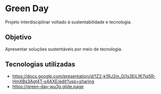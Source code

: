 # Green Day

Projeto interdisciplinar voltado à sustentabilidade e tecnologia.

## Objetivo
Apresentar soluções sustentáveis por meio de tecnologia.

## Tecnologias utilizadas
- https://docs.google.com/presentation/d/1Z2-k1RJ2m_Gj1s3EjL1K7lq5R-HmXBs3Agt4T-s4AXE/edit?usp=sharing
- https://green-day-wu3g.glide.page
